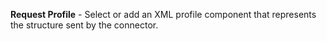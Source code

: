 **Request Profile** - Select or add an XML profile component that represents the structure sent by the connector.